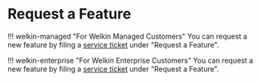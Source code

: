 # Request a Feature

!!! welkin-managed "For Welkin Managed Customers"
    You can request a new feature by filing a [service ticket](https://elastisys.atlassian.net/servicedesk/customer/portal/2/group/2) under "Request a Feature".

!!! welkin-enterprise "For Welkin Enterprise Customers"
    You can request a new feature by filing a [service ticket](https://elastisys.atlassian.net/servicedesk/customer/portal/5) under "Request a Feature".
